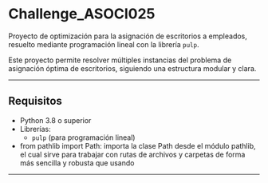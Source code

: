 # Challenge_ASOCI025

Proyecto de optimización para la asignación de escritorios a empleados, resuelto mediante programación lineal con la librería `pulp`.

Este proyecto permite resolver múltiples instancias del problema de asignación óptima de escritorios, siguiendo una estructura modular y clara.

---

##  Requisitos

- Python 3.8 o superior
- Librerías:
  - `pulp` (para programación lineal)
- from pathlib import Path: importa la clase Path desde el módulo pathlib, el cual sirve para trabajar con rutas de archivos y carpetas de forma más sencilla y robusta que usando

---
